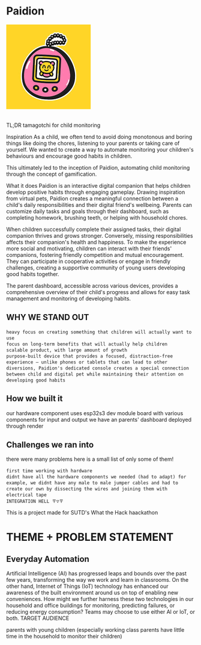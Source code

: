 # Paidion
![Paidion Icon](https://github.com/GabrielxKuek/WTH2024/blob/main/assets/paidion-icon.jpg)

<br>TL;DR tamagotchi for child monitoring

Inspiration As a child, we often tend to avoid doing monotonous and boring things like doing the chores, listening to your parents or taking care of yourself. We wanted to create a way to automate monitoring your children's behaviours and encourage good habits in children.

This ultimately led to the inception of Paidion, automating child monitoring through the concept of gamification.

What it does Paidion is an interactive digital companion that helps children develop positive habits through engaging gameplay. Drawing inspiration from virtual pets, Paidion creates a meaningful connection between a child's daily responsibilities and their digital friend's wellbeing. Parents can customize daily tasks and goals through their dashboard, such as completing homework, brushing teeth, or helping with household chores.

When children successfully complete their assigned tasks, their digital companion thrives and grows stronger. Conversely, missing responsibilities affects their companion's health and happiness. To make the experience more social and motivating, children can interact with their friends' companions, fostering friendly competition and mutual encouragement. They can participate in cooperative activities or engage in friendly challenges, creating a supportive community of young users developing good habits together.

The parent dashboard, accessible across various devices, provides a comprehensive overview of their child's progress and allows for easy task management and monitoring of developing habits.

## WHY WE STAND OUT

    heavy focus on creating something that children will actually want to use
    focus on long-term benefits that will actually help children
    scalable product, with large amount of growth
    purpose-built device that provides a focused, distraction-free experience – unlike phones or tablets that can lead to other diversions, Paidion's dedicated console creates a special connection between child and digital pet while maintaining their attention on developing good habits

## How we built it

our hardware component uses esp32s3 dev module board with various components for input and output we have an parents' dashboard deployed through render

## Challenges we ran into

there were many problems here is a small list of only some of them!

    first time working with hardware
    didnt have all the hardware components we needed (had to adapt) for example, we didnt have any male to male jumper cables and had to create our own by dissecting the wires and joining them with electrical tape
    INTEGRATION HELL 〒▽〒
    
This is a project made for SUTD's What the Hack haackathon

# THEME + PROBLEM STATEMENT

## Everyday Automation

Artificial Intelligence (AI) has progressed leaps and bounds over the past few years, transforming the way we work and learn in classrooms. On the other hand, Internet of Things (IoT) technology has enhanced our awareness of the built environment around us on top of enabling new conveniences. How might we further harness these two technologies in our household and office buildings for monitoring, predicting failures, or reducing energy consumption? Teams may choose to use either Al or loT, or both.
TARGET AUDIENCE

parents with young children (especially working class parents have little time in the household to monitor their children)
